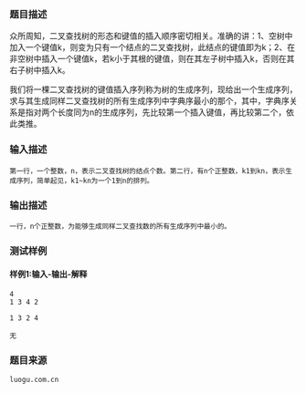 ### 题目描述

众所周知，二叉查找树的形态和键值的插入顺序密切相关。准确的讲：1、空树中加入一个键值k，则变为只有一个结点的二叉查找树，此结点的键值即为k；2、在非空树中插入一个键值k，若k小于其根的键值，则在其左子树中插入k，否则在其右子树中插入k。

我们将一棵二叉查找树的键值插入序列称为树的生成序列，现给出一个生成序列，求与其生成同样二叉查找树的所有生成序列中字典序最小的那个，其中，字典序关系是指对两个长度同为n的生成序列，先比较第一个插入键值，再比较第二个，依此类推。


### 输入描述

```
第一行，一个整数，n，表示二叉查找树的结点个数。第二行，有n个正整数，k1到kn，表示生成序列，简单起见，k1~kn为一个1到n的排列。
```
### 输出描述

```
一行，n个正整数，为能够生成同样二叉查找数的所有生成序列中最小的。
```

### 测试样例
#### 样例1:输入-输出-解释

```
4
1 3 4 2
```
```
1 3 2 4
```
```
无
```

### 题目来源  
`luogu.com.cn`